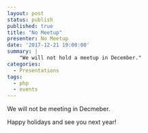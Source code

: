 ```yaml
---
layout: post
status: publish
published: true
title: "No Meetup"
presenter: No Meetup
date: '2017-12-21 19:00:00'
summary: |
    "We will not hold a meetup in December."
categories:
  - Presentations
tags:
  - php
  - events
---
```


We will not be meeting in Decmeber.

Happy holidays and see you next year!

